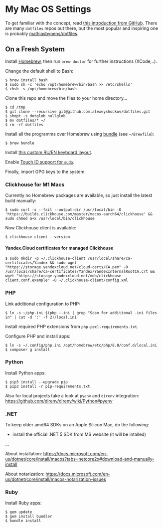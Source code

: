 # My Mac OS Settings

To get familiar with the concept, read [this introduction from GitHub](https://dotfiles.github.io). There are many `dotfiles` repos out there, but the most popular and inspiring one is probably [mathiasbynens/dotfiles](https://github.com/mathiasbynens/dotfiles).

## On a Fresh System

Install [Homebrew](http://brew.sh/), then run `brew doctor` for further instructions (XCode,..).

Change the default shell to Bash:

```console
$ brew install bash
$ sudo sh -c 'echo /opt/homebrew/bin/bash >> /etc/shells'
$ chsh -s /opt/homebrew/bin/bash
```

Clone this repo and move the files to your home directory...

```console
$ cd /tmp
$ git clone --recursive git@github.com:alexeyshockov/dotfiles.git
$ shopt -s dotglob nullglob
$ mv dotfiles/* ~/
$ rm -rf dotfiles
```

Install all the programms over Homebrew using [bundle](https://github.com/Homebrew/homebrew-bundle) (see `~/Brewfile`):

```console
$ brew bundle
```

Install [this custom RU/EN keyboard layout](https://github.com/tonsky/Universal-Layout).

Enable [Touch ID support for `sudo`](https://dev.to/equiman/how-to-use-macos-s-touch-id-on-terminal-5fhg).

Finally, import GPG keys to the system.

### Clickhouse for M1 Macs

Currently no Homebrew packages are available, so just install the latest build manually:

```console
$ sudo curl -s --fail --output-dir /usr/local/bin -O 'https://builds.clickhouse.com/master/macos-aarch64/clickhouse' && sudo chmod a+x /usr/local/bin/clickhouse
```

Now Clickhouse client is available:

```console
$ clickhouse client --version
```

#### Yandex.Cloud certificates for managed Clickhouse

```console
$ sudo mkdir -p ~/.clickhouse-client /usr/local/share/ca-certificates/Yandex && sudo wget "https://storage.yandexcloud.net/cloud-certs/CA.pem" -O /usr/local/share/ca-certificates/Yandex/YandexInternalRootCA.crt && wget "https://storage.yandexcloud.net/mdb/clickhouse-client.conf.example" -O ~/.clickhouse-client/config.xml
```

### PHP

Link additional configuration to PHP:

```console
$ ln -s ~/php.ini $(php --ini | grep "Scan for additional .ini files in" | cut -d ':' -f 2)/local.ini
```

Install required PHP extensions from `php-pecl-requirements.txt`.

Configure PHP and install apps:

```console
$ ln -s ~/.config/php.ini /opt/homebrew/etc/php/8.0/conf.d/local.ini
$ composer g install
```

### Python

Install Python apps:

```console
$ pip3 install --upgrade pip
$ pip3 install -r pip-requirements.txt
```

Also for local projects take a look at `pyenv` and `direnv` integration: https://github.com/direnv/direnv/wiki/Python#pyenv

### .NET

To keep older amd64 SDKs on an Apple Silicon Mac, do the following:
- install the official .NET 5 SDK from MS website (it will be intalled)

...

About installation: https://docs.microsoft.com/en-us/dotnet/core/install/macos?tabs=netcore2x#download-and-manually-install

About notarization: https://docs.microsoft.com/en-us/dotnet/core/install/macos-notarization-issues

### Ruby

Install Ruby apps:

```console
$ gem update
$ gem install bundler
$ bundle install
```
